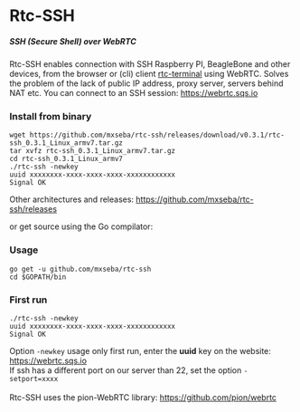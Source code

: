 # Rtc-SSH
##### SSH (Secure Shell) over WebRTC
Rtc-SSH enables connection with SSH  Raspberry PI, BeagleBone and other devices, from the browser or (cli) client  <a href="https://github.com/mxseba/rtc-terminal">rtc-terminal</a>   using WebRTC. Solves the problem of the lack of public IP address, proxy server, servers behind NAT etc. You can connect to an SSH session: https://webrtc.sqs.io

### Install from binary
```
wget https://github.com/mxseba/rtc-ssh/releases/download/v0.3.1/rtc-ssh_0.3.1_Linux_armv7.tar.gz
tar xvfz rtc-ssh_0.3.1_Linux_armv7.tar.gz
cd rtc-ssh_0.3.1_Linux_armv7
./rtc-ssh -newkey
uuid xxxxxxxx-xxxx-xxxx-xxxx-xxxxxxxxxxxx
Signal OK
```
Other architectures and releases: https://github.com/mxseba/rtc-ssh/releases<br />

or get source using the Go compilator:

### Usage
```
go get -u github.com/mxseba/rtc-ssh
cd $GOPATH/bin
```
### First run
```
./rtc-ssh -newkey
uuid xxxxxxxx-xxxx-xxxx-xxxx-xxxxxxxxxxxx
Signal OK
```
Option <code>-newkey</code> usage only first run, enter the <b>uuid</b> key on the website: https://webrtc.sqs.io <br />
If ssh has a different port on our server than 22, set the option <code>-setport=xxxx</code><br /><br />
Rtc-SSH uses the pion-WebRTC library: https://github.com/pion/webrtc

